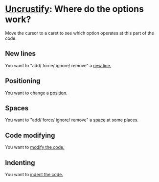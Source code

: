 [Uncrustify](https://github.com/uncrustify/uncrustify): Where do the options work?
==================================================================================

Move the cursor to a caret to see which option operates at this part of
the code.

New lines
---------

You want to \"add/ force/ ignore/ remove\" a [new
line.](options_NewLines.md)

Positioning
-----------

You want to change a [position.](options_Positioning.md)

Spaces
------

You want to \"add/ force/ ignore/ remove\" a
[space](options_Spaces.md) at some places.

Code modifying
--------------

You want to [modify the code.](options_ModifyCode.md)

Indenting
---------

You want to [indent the code.](options_Indenting.md)
